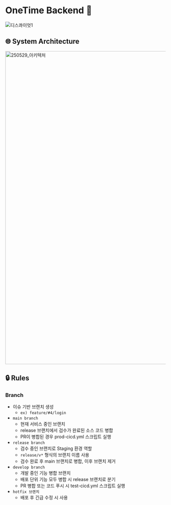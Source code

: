# OneTime Backend 🚀

![디스콰이엇1](https://github.com/user-attachments/assets/1f07d38a-643f-4657-8623-bf36e81fbd77)


## 🌐 System Architecture

<img width="983" alt="250529_아키텍처" src="https://github.com/user-attachments/assets/9c95e15d-e763-40ba-ab46-d1eab5c9acb7" />

## 🔒 Rules

### Branch

- 이슈 기반 브랜치 생성
  - `ex) feature/#4/login`
- `main branch`
  - 현재 서비스 중인 브랜치
  - release 브랜치에서 검수가 완료된 소스 코드 병합
  - PR이 병합된 경우 prod-cicd.yml 스크립트 실행
- `release branch`
  - 검수 중인 브랜치로 Staging 환경 역할
  - `release/v*` 형식의 브랜치 이름 사용
  - 검수 완료 후 main 브랜치로 병합, 이후 브랜치 제거
- `develop branch`
  - 개발 중인 기능 병합 브랜치
  - 배포 단위 기능 모두 병합 시 release 브랜치로 분기
  - PR 병합 또는 코드 푸시 시 test-cicd.yml 스크립트 실행
- `hotfix 브랜치`
  - 배포 후 긴급 수정 시 사용
